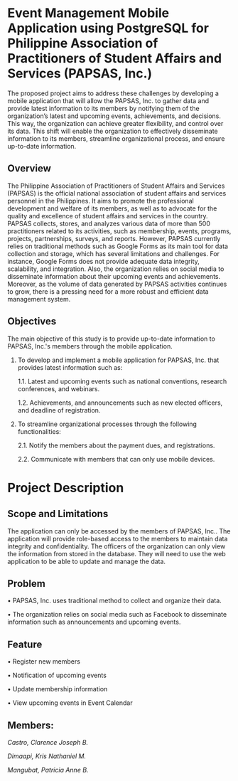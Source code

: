 # Event Management Mobile Application using PostgreSQL for Philippine Association of Practitioners of Student Affairs and Services (PAPSAS, Inc.)

The proposed project aims to address these challenges by developing a mobile application that will allow the PAPSAS, Inc. to gather data and provide latest information to its members by notifying them of the organization’s latest and upcoming events, achievements, and decisions. This way, the organization can achieve greater flexibility, and control over its data. This shift will enable the organization to effectively disseminate information to its members, streamline organizational process, and ensure up-to-date information.

## Overview

The Philippine Association of Practitioners of Student Affairs and Services (PAPSAS) is the official national association of student affairs and services personnel in the Philippines. It aims to promote the professional development and welfare of its members, as well as to advocate for the quality and excellence of student affairs and services in the country. PAPSAS collects, stores, and analyzes various data of more than 500 practitioners related to its activities, such as membership, events, programs, projects, partnerships, surveys, and reports. However, PAPSAS currently relies on traditional methods such as Google Forms as its main tool for data collection and storage, which has several limitations and challenges. For instance, Google Forms does not provide adequate data integrity, scalability, and integration. Also, the organization relies on social media to disseminate information about their upcoming events and achievements. Moreover, as the volume of data generated by PAPSAS activities continues to grow, there is a pressing need for a more robust and efficient data management system.

## Objectives

The main objective of this study is to provide up-to-date information to PAPSAS, Inc.'s members through the mobile application.

  1.	To develop and implement a mobile application for PAPSAS, Inc. that provides latest information such as:

    	1.1.	Latest and upcoming events such as national conventions, research conferences, and webinars.

    	1.2.	Achievements, and announcements such as new elected officers, and deadline of registration.
      
  3.	To streamline organizational processes through the following functionalities:

    	2.1.	Notify the members about the payment dues, and registrations.

    	2.2.	Communicate with members that can only use mobile devices.

# Project Description

## Scope and Limitations

The application can only be accessed by the members of PAPSAS, Inc.. The application will provide role-based access to the members to maintain data integrity and confidentiality. The officers of the organization can only view the information from stored in the database. They will need to use the web application to be able to update and manage the data. 

## Problem
  •	PAPSAS, Inc. uses traditional method to collect and organize their data.
  
  •	The organization relies on social media such as Facebook to disseminate information such as announcements and upcoming events.

## Feature
  •	Register new members
  
  •	Notification of upcoming events
  
  •	Update membership information
  
  •	View upcoming events in Event Calendar

## Members:

*Castro, Clarence Joseph B.* 

*Dimaapi, Kris Nathaniel M.*

*Mangubat, Patricia Anne B.* 


